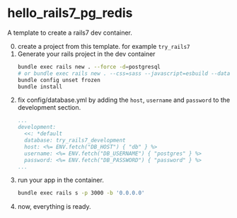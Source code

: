 # hello_rails7_pg_redis

A template to create a rails7 dev container.

0. create a project from this template. for example `try_rails7`
1. Generate your rails project in the dev container
   ```bash
   bundle exec rails new . --force -d=postgresql
   # or bundle exec rails new . --css=sass --javascript=esbuild --database=postgresql
   bundle config unset frozen
   bundle install
   ```
2. fix config/database.yml by adding the `host`, `username` and `password` to the development section.
   ```yaml
   ...
   development:
     <<: *default
     database: try_rails7_development
     host: <%= ENV.fetch("DB_HOST") { "db" } %>
     username: <%= ENV.fetch("DB_USERNAME") { "postgres" } %>
     password: <%= ENV.fetch("DB_PASSWORD") { "password" } %>
   ...
   ```
3. run your app in the container.
   ```bash
   bundle exec rails s -p 3000 -b '0.0.0.0'
   ```
4. now, everything is ready.
